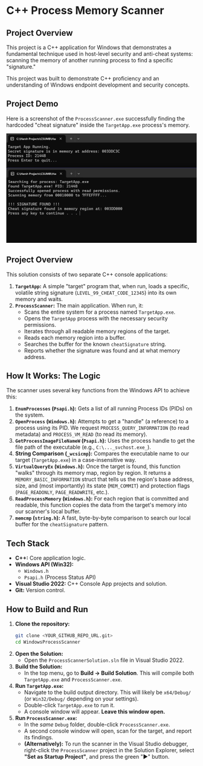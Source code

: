 # C++ Process Memory Scanner

## Project Overview

This project is a C++ application for Windows that demonstrates a fundamental technique used in host-level security and anti-cheat systems: scanning the memory of another running process to find a specific "signature."

This project was built to demonstrate C++ proficiency and an understanding of Windows endpoint development and security concepts.

## Project Demo

Here is a screenshot of the `ProcessScanner.exe` successfully finding the hardcoded "cheat signature" inside the `TargetApp.exe` process's memory.

![Demo of Process Scanner and Target Ap](screenshot/output.png)

## Project Overview

This solution consists of two separate C++ console applications:

1.  **`TargetApp`:** A simple "target" program that, when run, loads a specific, volatile string signature (`LEVEL_99_CHEAT_CODE_12345`) into its own memory and waits.
2.  **`ProcessScanner`:** The main application. When run, it:
    * Scans the entire system for a process named `TargetApp.exe`.
    * Opens the `TargetApp` process with the necessary security permissions.
    * Iterates through all readable memory regions of the target.
    * Reads each memory region into a buffer.
    * Searches the buffer for the known `cheatSignature` string.
    * Reports whether the signature was found and at what memory address.

## How It Works: The Logic

The scanner uses several key functions from the Windows API to achieve this:

1.  **`EnumProcesses` (`Psapi.h`):** Gets a list of all running Process IDs (PIDs) on the system.
2.  **`OpenProcess` (`Windows.h`):** Attempts to get a "handle" (a reference) to a process using its PID. We request `PROCESS_QUERY_INFORMATION` (to read metadata) and `PROCESS_VM_READ` (to read its memory).
3.  **`GetProcessImageFileNameW` (`Psapi.h`):** Uses the process handle to get the file path of the executable (e.g., `C:\..._svchost.exe_`).
4.  **String Comparison (`_wcsicmp`):** Compares the executable name to our target (`TargetApp.exe`) in a case-insensitive way.
5.  **`VirtualQueryEx` (`Windows.h`):** Once the target is found, this function "walks" through its memory map, region by region. It returns a `MEMORY_BASIC_INFORMATION` struct that tells us the region's base address, size, and (most importantly) its state (`MEM_COMMIT`) and protection flags (`PAGE_READONLY`, `PAGE_READWRITE`, etc.).
6.  **`ReadProcessMemory` (`Windows.h`):** For each region that is committed and readable, this function copies the data from the target's memory into our scanner's local buffer.
7.  **`memcmp` (`string.h`):** A fast, byte-by-byte comparison to search our local buffer for the `cheatSignature` pattern.

## Tech Stack

* **C++:** Core application logic.
* **Windows API (Win32):**
    * `Windows.h`
    * `Psapi.h` (Process Status API)
* **Visual Studio 2022:** C++ Console App projects and solution.
* **Git:** Version control.

## How to Build and Run

1.  **Clone the repository:**
    ```bash
    git clone <YOUR_GITHUB_REPO_URL.git>
    cd WindowsProcessScanner
    ```
2.  **Open the Solution:**
    * Open the `ProcessScannerSolution.sln` file in Visual Studio 2022.
3.  **Build the Solution:**
    * In the top menu, go to **Build -> Build Solution**. This will compile both `TargetApp.exe` and `ProcessScanner.exe`.
4.  **Run `TargetApp.exe`:**
    * Navigate to the build output directory. This will likely be `x64/Debug/` (or `Win32/Debug/` depending on your settings).
    * Double-click `TargetApp.exe` to run it.
    * A console window will appear. **Leave this window open.**
5.  **Run `ProcessScanner.exe`:**
    * In the *same* `Debug` folder, double-click `ProcessScanner.exe`.
    * A second console window will open, scan for the target, and report its findings.
    * **(Alternatively):** To run the scanner in the Visual Studio debugger, right-click the `ProcessScanner` project in the Solution Explorer, select **"Set as Startup Project"**, and press the green "▶" button.
